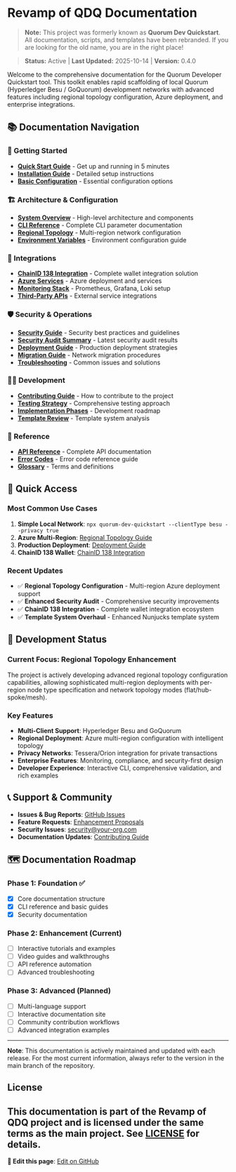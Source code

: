 # Revamp of QDQ Documentation

> **Note:** This project was formerly known as **Quorum Dev Quickstart**. All documentation, scripts, and templates have been rebranded. If you are looking for the old name, you are in the right place!

> **Status:** Active | **Last Updated:** 2025-10-14 | **Version:** 0.4.0

Welcome to the comprehensive documentation for the Quorum Developer Quickstart tool. This toolkit enables rapid scaffolding of local Quorum (Hyperledger Besu / GoQuorum) development networks with advanced features including regional topology configuration, Azure deployment, and enterprise integrations.

## 📚 Documentation Navigation

### 🚀 Getting Started
- **[Quick Start Guide](getting-started/quick-start.md)** - Get up and running in 5 minutes
- **[Installation Guide](getting-started/installation.md)** - Detailed setup instructions
- **[Basic Configuration](getting-started/basic-configuration.md)** - Essential configuration options

### 🏗️ Architecture & Configuration
- **[System Overview](architecture/system-overview.md)** - High-level architecture and components
- **[CLI Reference](configuration/cli-reference.md)** - Complete CLI parameter documentation
- **[Regional Topology](configuration/regional-topology.md)** - Multi-region network configuration
- **[Environment Variables](configuration/environment-variables.md)** - Environment configuration guide

### 🔌 Integrations
- **[ChainID 138 Integration](integrations/chainid-138/)** - Complete wallet integration solution
- **[Azure Services](integrations/azure-services/)** - Azure deployment and services
- **[Monitoring Stack](integrations/monitoring-stack/)** - Prometheus, Grafana, Loki setup
- **[Third-Party APIs](integrations/third-party-apis/)** - External service integrations

### 🛡️ Security & Operations
- **[Security Guide](security/security-guide.md)** - Security best practices and guidelines
- **[Security Audit Summary](security/audit-summary.md)** - Latest security audit results
- **[Deployment Guide](operations/deployment-guide.md)** - Production deployment strategies
- **[Migration Guide](operations/migration-guide.md)** - Network migration procedures
- **[Troubleshooting](operations/troubleshooting.md)** - Common issues and solutions

### 👩‍💻 Development
- **[Contributing Guide](development/contributing.md)** - How to contribute to the project
- **[Testing Strategy](development/testing-strategy.md)** - Comprehensive testing approach
- **[Implementation Phases](development/implementation-phases/)** - Development roadmap
- **[Template Review](development/template-review.md)** - Template system analysis

### 📖 Reference
- **[API Reference](reference/api-reference.md)** - Complete API documentation
- **[Error Codes](reference/error-codes.md)** - Error code reference guide
- **[Glossary](reference/glossary.md)** - Terms and definitions

## 🎯 Quick Access

### Most Common Use Cases
1. **Simple Local Network**: `npx quorum-dev-quickstart --clientType besu --privacy true`
2. **Azure Multi-Region**: [Regional Topology Guide](configuration/regional-topology.md)
3. **Production Deployment**: [Deployment Guide](operations/deployment-guide.md)
4. **ChainID 138 Wallet**: [ChainID 138 Integration](integrations/chainid-138/)

### Recent Updates
- ✅ **Regional Topology Configuration** - Multi-region Azure deployment support
- ✅ **Enhanced Security Audit** - Comprehensive security improvements
- ✅ **ChainID 138 Integration** - Complete wallet integration ecosystem
- ✅ **Template System Overhaul** - Enhanced Nunjucks template system

## 🔧 Development Status

### Current Focus: Regional Topology Enhancement
The project is actively developing advanced regional topology configuration capabilities, allowing sophisticated multi-region deployments with per-region node type specification and network topology modes (flat/hub-spoke/mesh).

### Key Features
- **Multi-Client Support**: Hyperledger Besu and GoQuorum
- **Regional Deployment**: Azure multi-region configuration with intelligent topology
- **Privacy Networks**: Tessera/Orion integration for private transactions
- **Enterprise Features**: Monitoring, compliance, and security-first design
- **Developer Experience**: Interactive CLI, comprehensive validation, and rich examples

## 📞 Support & Community

- **Issues & Bug Reports**: [GitHub Issues](https://github.com/Defi-Oracle-Tooling/Revamp-of-QDQ/issues)
- **Feature Requests**: [Enhancement Proposals](https://github.com/Defi-Oracle-Tooling/Revamp-of-QDQ/discussions)
- **Security Issues**: security@your-org.com
- **Documentation Updates**: [Contributing Guide](development/contributing.md)

## 🗺️ Documentation Roadmap

### Phase 1: Foundation ✅
- [x] Core documentation structure
- [x] CLI reference and basic guides
- [x] Security documentation

### Phase 2: Enhancement (Current)
- [ ] Interactive tutorials and examples
- [ ] Video guides and walkthroughs
- [ ] API reference automation
- [ ] Advanced troubleshooting

### Phase 3: Advanced (Planned)
- [ ] Multi-language support
- [ ] Interactive documentation site
- [ ] Community contribution workflows
- [ ] Advanced integration examples

---

**Note**: This documentation is actively maintained and updated with each release. For the most current information, always refer to the version in the main branch of the repository.

## License

This documentation is part of the Revamp of QDQ project and is licensed under the same terms as the main project. See [LICENSE](../LICENSE) for details.
---

**📝 Edit this page**: [Edit on GitHub](https://github.com/Defi-Oracle-Tooling/Revamp-of-QDQ/edit/feat/regional-topology-config/docs/README.md)
